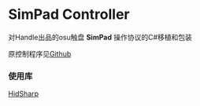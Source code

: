 # SimPad Controller

对Handle出品的osu触盘 **SimPad** 操作协议的C#移植和包装

原控制程序见[Github](https://github.com/iamapig120/simpad-control-panel)



### 使用库

[HidSharp](https://www.zer7.com/software/hidsharp)


